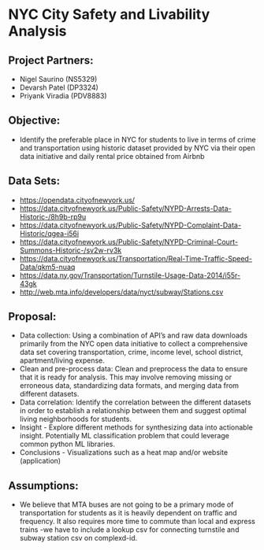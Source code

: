 # NYC City Safety and Livability Analysis
## Project Partners:
- Nigel Saurino (NS5329)
- Devarsh Patel (DP3324)
- Priyank Viradia (PDV8883)

## Objective:
- Identify the preferable place in NYC for students to live in terms of crime and transportation
using historic dataset provided by NYC via their open data initiative and daily rental price
obtained from Airbnb

## Data Sets:
- https://opendata.cityofnewyork.us/
- https://data.cityofnewyork.us/Public-Safety/NYPD-Arrests-Data-Historic-/8h9b-rp9u
- https://data.cityofnewyork.us/Public-Safety/NYPD-Complaint-Data-Historic/qgea-i56i
- https://data.cityofnewyork.us/Public-Safety/NYPD-Criminal-Court-Summons-Historic-/sv2w-rv3k
- https://data.cityofnewyork.us/Transportation/Real-Time-Traffic-Speed-Data/qkm5-nuaq
- https://data.ny.gov/Transportation/Turnstile-Usage-Data-2014/i55r-43gk
- http://web.mta.info/developers/data/nyct/subway/Stations.csv

## Proposal:
- Data collection: Using a combination of API’s and raw data downloads primarily from the
NYC open data initiative to collect a comprehensive data set covering transportation,
crime, income level, school district, apartment/living expense.
- Clean and pre-process data: Clean and preprocess the data to ensure that it is ready for
analysis. This may involve removing missing or erroneous data, standardizing data
formats, and merging data from different datasets.
- Data correlation: Identify the correlation between the different datasets in order to
establish a relationship between them and suggest optimal living neighborhoods for
students.
- Insight - Explore different methods for synthesizing data into actionable insight.
Potentially ML classification problem that could leverage common python ML libraries.
- Conclusions - Visualizations such as a heat map and/or website (application)

## Assumptions:
- We believe that MTA buses are not going to be a primary mode of transportation for
students as it is heavily dependent on traffic and frequency. It also requires more time to
commute than local and express trains
-we have to include a lookup csv for connecting turnstile and subway station csv on complexd-id.
